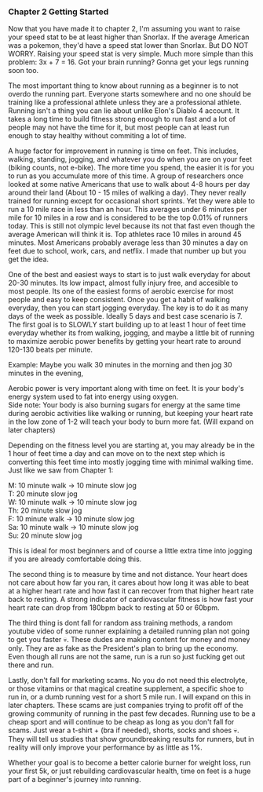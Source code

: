 ### Chapter 2 Getting Started

Now that you have made it to chapter 2, I'm assuming you want to raise your speed stat to be at least higher than Snorlax. If the average American was a pokemon, they'd have a speed stat lower than Snorlax. But DO NOT WORRY. Raising your speed stat is very simple. Much more simple than this problem: 3x + 7 = 16. Got your brain running? Gonna get your legs running soon too.

The most important thing to know about running as a beginner is to not overdo the running part. Everyone starts somewhere and no one should be training like a professional athlete unless they are a professional athlete. Running isn't a thing you can lie about unlike Elon's Diablo 4 account. It takes a long time to build fitness strong enough to run fast and a lot of people may not have the time for it, but most people can at least run enough to stay healthy without commiting a lot of time.

A huge factor for improvement in running is time on feet. This includes, walking, standing, jogging, and whatever you do when you are on your feet (biking counts, not e-bike). The more time you spend, the easier it is for you to run as you accumulate more of this time. A group of researchers once looked at some native Americans that use to walk about 4-8 hours per day around their land (About 10 - 15 miles of walking a day). They never really trained for running except for occasional short sprints. Yet they were able to run a 10 mile race in less than an hour. This averages under 6 minutes per mile for 10 miles in a row and is considered to be the top 0.01% of runners today. This is still not olympic level because its not that fast even though the average American will think it is. Top athletes race 10 miles in around 45 minutes. Most Americans probably average less than 30 minutes a day on feet due to school, work, cars, and netflix. I made that number up but you get the idea.

One of the best and easiest ways to start is to just walk everyday for about 20-30 minutes. Its low impact, almost fully injury free, and accesible to most people. Its one of the easiest forms of aerobic exercise for most people and easy to keep consistent. Once you get a habit of walking everyday, then you can start jogging everyday. The key is to do it as many days of the week as possible. Ideally 5 days and best case scenario is 7. The first goal is to SLOWLY start building up to at least 1 hour of feet time everyday whether its from walking, jogging, and maybe a little bit of running to maximize aerobic power benefits by getting your heart rate to around 120-130 beats per minute.  

Example: Maybe you walk 30 minutes in the morning and then jog 30 minutes in the evening,

Aerobic power is very important along with time on feet. It is your body's energy system used to fat into energy using oxygen.  
Side note: Your body is also burning sugars for energy at the same time during aerobic activities like walking or running, but keeping your heart rate in the low zone of 1-2 will teach your body to burn more fat. (Will expand on later chapters) 

Depending on the fitness level you are starting at, you may already be in the 1 hour of feet time a day and can move on to the next step which is converting this feet time into mostly jogging time with minimal walking time. Just like we saw from Chapter 1:

M: 10 minute walk -> 10 minute slow jog  
T: 20 minute slow jog  
W: 10 minute walk -> 10 minute slow jog  
Th: 20 minute slow jog  
F: 10 minute walk -> 10 minute slow jog  
Sa: 10 minute walk -> 10 minute slow jog  
Su: 20 minute slow jog  

This is ideal for most beginners and of course a little extra time into jogging if you are already comfortable doing this. 

The second thing is to measure by time and not distance. Your heart does not care about how far you ran, it cares about how long it was able to beat at a higher heart rate and how fast it can recover from that higher heart rate back to resting. A strong indicator of cardiovascular fitness is how fast your heart rate can drop from 180bpm back to resting at 50 or 60bpm.  

The third thing is dont fall for random ass training methods, a random youtube video of some runner explaining a detailed running plan not going to get you faster 💀. These dudes are making content for money and money only. They are as fake as the President's plan to bring up the economy. Even though all runs are not the same, run is a run so just fucking get out there and run.

Lastly, don't fall for marketing scams. No you do not need this electrolyte, or those vitamins or that magical creatine supplement, a specific shoe to run in, or a dumb running vest for a short 5 mile run. I will expand on this in later chapters. These scams are just companies trying to profit off of the growing community of running in the past few decades. Running use to be a cheap sport and will continue to be cheap as long as you don't fall for scams. Just wear a t-shirt + (bra if needed), shorts, socks and shoes 💀. They will tell us studies that show groundbreaking results for runners, but in reality will only improve your performance by as little as 1%. 

Whether your goal is to become a better calorie burner for weight loss, run your first 5k, or just rebuilding cardiovascular health, time on feet is a huge part of a beginner's journey into running.
